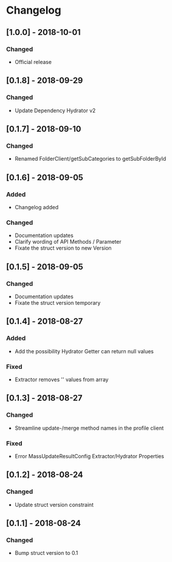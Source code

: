 # Changelog

## [1.0.0] - 2018-10-01
### Changed
- Official release

## [0.1.8] - 2018-09-29
### Changed
- Update Dependency Hydrator v2

## [0.1.7] - 2018-09-10
### Changed
- Renamed FolderClient/getSubCategories to getSubFolderById

## [0.1.6] - 2018-09-05
### Added
- Changelog added

### Changed
- Documentation updates
- Clarify wording of API Methods / Parameter
- Fixate the struct version to new Version

## [0.1.5] - 2018-09-05
### Changed
- Documentation updates
- Fixate the struct version temporary

## [0.1.4] - 2018-08-27
### Added
- Add the possibility Hydrator Getter can return null values

### Fixed
- Extractor removes '' values from array

## [0.1.3] - 2018-08-27
### Changed 
- Streamline update-/merge method names in the profile client

### Fixed
- Error MassUpdateResultConfig Extractor/Hydrator Properties

## [0.1.2] - 2018-08-24
### Changed 
- Update struct version constraint

## [0.1.1] - 2018-08-24
### Changed 
- Bump struct version to 0.1
